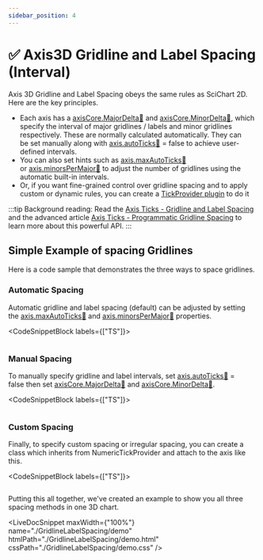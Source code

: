 ```yaml
---
sidebar_position: 4
---
```


# ✅ Axis3D Gridline and Label Spacing (Interval)   

Axis 3D Gridline and Label Spacing obeys the same rules as SciChart 2D. Here are the key principles.

*   Each axis has a [axisCore.MajorDelta:blue_book:](https://www.scichart.com/documentation/js/current/typedoc/classes/axiscore.html#majordelta) and [axisCore.MinorDelta:blue_book:](https://www.scichart.com/documentation/js/current/typedoc/classes/axiscore.html#minordelta), which specify the interval of major gridlines / labels and minor gridlines respectively. These are normally calculated automatically. They can be set manually along with [axis.autoTicks:blue_book:](https://www.scichart.com/documentation/js/current/typedoc/classes/axisbase3d.html#autoticks) = false to achieve user-defined intervals.
*   You can also set hints such as [axis.maxAutoTicks:blue_book:](https://www.scichart.com/documentation/js/current/typedoc/classes/axisbase3d.html#maxautoticks) or [axis.minorsPerMajor:blue_book:](https://www.scichart.com/documentation/js/current/typedoc/classes/axisbase3d.html#minorspermajor) to adjust the number of gridlines using the automatic built-in intervals.
*   Or, if you want fine-grained control over gridline spacing and to apply custom or dynamic rules, you can create a [TickProvider plugin](/docs/2d-charts/axis-api/axis-labels/label-provider-api-overview) to do it

:::tip
Background reading: Read the [Axis Ticks - Gridline and Label Spacing](/docs/2d-charts/axis-api/axis-tick-label-interval/gridline-and-label-spacing-interval/index.md) and the advanced article [Axis Ticks - Programmatic Gridline Spacing](/docs/2d-charts/axis-api/axis-tick-label-interval/tick-provider-api/index.md) to learn more about this powerful API.
:::

Simple Example of spacing Gridlines
-----------------------------------

Here is a code sample that demonstrates the three ways to space gridlines.

### Automatic Spacing

Automatic gridline and label spacing (default) can be adjusted by setting the [axis.maxAutoTicks:blue_book:](https://www.scichart.com/documentation/js/current/typedoc/classes/axisbase3d.html#maxautoticks) and [axis.minorsPerMajor:blue_book:](https://www.scichart.com/documentation/js/current/typedoc/classes/axisbase3d.html#minorspermajor) properties.

<CodeSnippetBlock labels={["TS"]}>
```ts showLineNumbers file=./GridlineLabelSpacing/demo.ts start=region_A_start end=region_A_end
```
</CodeSnippetBlock>

### Manual Spacing

To manually specify gridline and label intervals, set [axis.autoTicks:blue_book:](https://www.scichart.com/documentation/js/current/typedoc/classes/axisbase3d.html#autoticks) = false then set [axisCore.MajorDelta:blue_book:](https://www.scichart.com/documentation/js/current/typedoc/classes/axiscore.html#majordelta) and [axisCore.MinorDelta:blue_book:](https://www.scichart.com/documentation/js/current/typedoc/classes/axiscore.html#minordelta).

<CodeSnippetBlock labels={["TS"]}>
```ts showLineNumbers file=./GridlineLabelSpacing/demo.ts start=region_B_start end=region_B_end
```
</CodeSnippetBlock>

### Custom Spacing

Finally, to specify custom spacing or irregular spacing, you can create a class which inherits from NumericTickProvider and attach to the axis like this.

<CodeSnippetBlock labels={["TS"]}>
```ts showLineNumbers file=./GridlineLabelSpacing/demo.ts start=region_C_start end=region_C_end
```
</CodeSnippetBlock>

Putting this all together, we've created an example to show you all three spacing methods in one 3D chart.

<LiveDocSnippet maxWidth={"100%"} name="./GridlineLabelSpacing/demo" htmlPath="./GridlineLabelSpacing/demo.html" cssPath="./GridlineLabelSpacing/demo.css" />